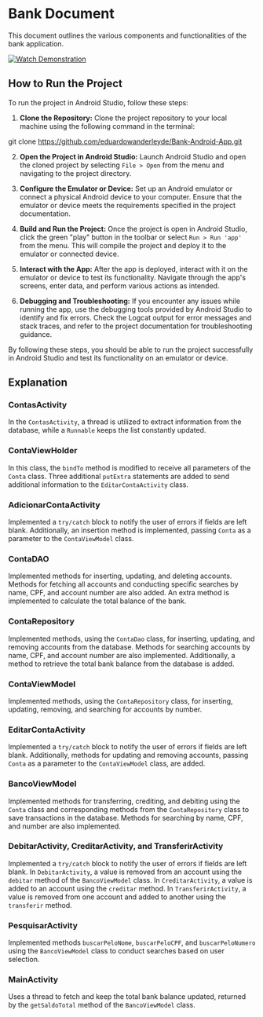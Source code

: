 # Bank Document

This document outlines the various components and functionalities of the bank application.

[![Watch Demonstration](https://img.youtube.com/vi/35FTJIEv_rg/0.jpg)](https://www.youtube.com/watch?v=35FTJIEv_rg)

## How to Run the Project

To run the project in Android Studio, follow these steps:

1. **Clone the Repository:** Clone the project repository to your local machine using the following command in the terminal:

git clone https://github.com/eduardowanderleyde/Bank-Android-App.git


2. **Open the Project in Android Studio:** Launch Android Studio and open the cloned project by selecting `File > Open` from the menu and navigating to the project directory.

3. **Configure the Emulator or Device:** Set up an Android emulator or connect a physical Android device to your computer. Ensure that the emulator or device meets the requirements specified in the project documentation.

4. **Build and Run the Project:** Once the project is open in Android Studio, click the green "play" button in the toolbar or select `Run > Run 'app'` from the menu. This will compile the project and deploy it to the emulator or connected device.

5. **Interact with the App:** After the app is deployed, interact with it on the emulator or device to test its functionality. Navigate through the app's screens, enter data, and perform various actions as intended.

6. **Debugging and Troubleshooting:** If you encounter any issues while running the app, use the debugging tools provided by Android Studio to identify and fix errors. Check the Logcat output for error messages and stack traces, and refer to the project documentation for troubleshooting guidance.

By following these steps, you should be able to run the project successfully in Android Studio and test its functionality on an emulator or device.

## Explanation

### ContasActivity

In the `ContasActivity`, a thread is utilized to extract information from the database, while a `Runnable` keeps the list constantly updated.

### ContaViewHolder

In this class, the `bindTo` method is modified to receive all parameters of the `Conta` class. Three additional `putExtra` statements are added to send additional information to the `EditarContaActivity` class.

### AdicionarContaActivity

Implemented a `try/catch` block to notify the user of errors if fields are left blank. Additionally, an insertion method is implemented, passing `Conta` as a parameter to the `ContaViewModel` class.

### ContaDAO

Implemented methods for inserting, updating, and deleting accounts. Methods for fetching all accounts and conducting specific searches by name, CPF, and account number are also added. An extra method is implemented to calculate the total balance of the bank.

### ContaRepository

Implemented methods, using the `ContaDao` class, for inserting, updating, and removing accounts from the database. Methods for searching accounts by name, CPF, and account number are also implemented. Additionally, a method to retrieve the total bank balance from the database is added.

### ContaViewModel

Implemented methods, using the `ContaRepository` class, for inserting, updating, removing, and searching for accounts by number.

### EditarContaActivity

Implemented a `try/catch` block to notify the user of errors if fields are left blank. Additionally, methods for updating and removing accounts, passing `Conta` as a parameter to the `ContaViewModel` class, are added.

### BancoViewModel

Implemented methods for transferring, crediting, and debiting using the `Conta` class and corresponding methods from the `ContaRepository` class to save transactions in the database. Methods for searching by name, CPF, and number are also implemented.

### DebitarActivity, CreditarActivity, and TransferirActivity

Implemented a `try/catch` block to notify the user of errors if fields are left blank. In `DebitarActivity`, a value is removed from an account using the `debitar` method of the `BancoViewModel` class. In `CreditarActivity`, a value is added to an account using the `creditar` method. In `TransferirActivity`, a value is removed from one account and added to another using the `transferir` method.

### PesquisarActivity

Implemented methods `buscarPeloNome`, `buscarPeloCPF`, and `buscarPeloNumero` using the `BancoViewModel` class to conduct searches based on user selection.

### MainActivity

Uses a thread to fetch and keep the total bank balance updated, returned by the `getSaldoTotal` method of the `BancoViewModel` class.
